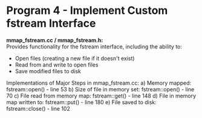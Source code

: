 # Program 4 - Implement Custom fstream Interface

**mmap_fstream.cc / mmap_fstream.h:**  
Provides functionality for the fstream interface, including the ability to:
- Open files (creating a new file if it doesn't exist)
- Read from and write to open files
- Save modified files to disk

Implementations of Major Steps in mmap_fstream.cc:
a) Memory mapped:
    fstream::open() - line 53
b) Size of file in memory set:
    fstream::open() - line 70
c) File read from memory map:
    fstream::get() - line 148
d) File in memory map written to:
    fstream::put() - line 180
e) File saved to disk:
    fstream::close() - line 102
